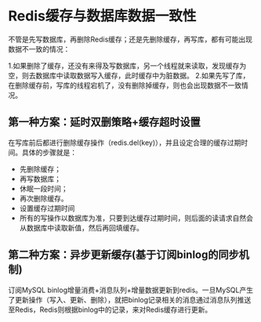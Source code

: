 # Redis缓存与数据库数据一致性

不管是先写数据库，再删除Redis缓存；还是先删除缓存，再写库，都有可能出现数据不一致的情况：

1.如果删除了缓存，还没有来得及写数据库，另一个线程就来读取，发现缓存为空，则去数据库中读取数据写入缓存，此时缓存中为脏数据。
2.如果先写了库，在删除缓存前，写库的线程宕机了，没有删除掉缓存，则也会出现数据不一致情况。

## 第一种方案：延时双删策略+缓存超时设置

在写库前后都进行删除缓存操作（redis.del(key)），并且设定合理的缓存过期时间。具体的步骤就是：
+ 先删除缓存；
+ 再写数据库；
+ 休眠一段时间；
+ 再次删除缓存。
+ 设置缓存过期时间
+ 所有的写操作以数据库为准，只要到达缓存过期时间，则后面的读请求自然会从数据库中读取新值，然后再回填缓存。


## 第二种方案：异步更新缓存(基于订阅binlog的同步机制)

订阅MySQL binlog增量消费+消息队列+增量数据更新到redis。一旦MySQL产生了更新操作（写入、更新、删除），就把binlog记录相关的消息通过消息队列推送至Redis，Redis则根据binlog中的记录，来对Redis缓存进行更新。